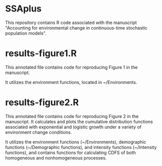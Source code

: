 # SSAplus

This repository contains R code associated with the manuscript "Accounting for environmental change in continuous-time stochastic population models".

# results-figure1.R

This annotated file contains code for reproducing Figure 1 in the manuscript. 

It utilizes the environment functions, located in ~/Environments.

# results-figure2.R

This annotated file contains code for reproducing Figure 2 in the manuscript. It calculates and plots the cumulative distribution functions associated with exponential and logistic growth under a variety of environment change conditions.

It utilizes the environment functions (~/Environments), demographic functions (~/Demographic functions), and intensity functions (~/Intensity functions), and contains functions for calculating CDFS of both homogeneous and nonhomogeneous processes.
